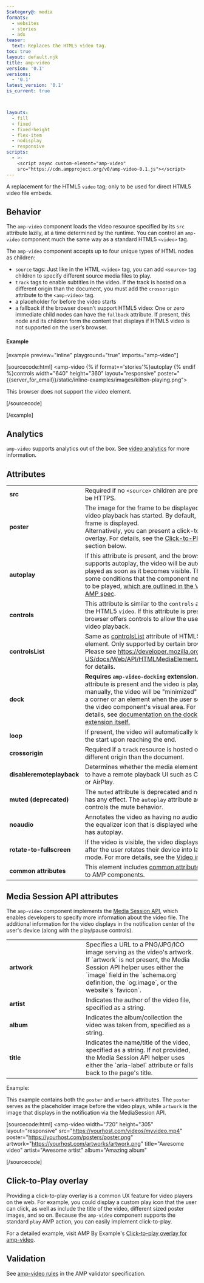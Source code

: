 ```yaml
---
$category@: media
formats:
  - websites
  - stories
  - ads
teaser:
  text: Replaces the HTML5 video tag.
toc: true
layout: default.njk
title: amp-video
version: '0.1'
versions:
  - '0.1'
latest_version: '0.1'
is_current: true



layouts:
  - fill
  - fixed
  - fixed-height
  - flex-item
  - nodisplay
  - responsive
scripts:
  - >-
    <script async custom-element="amp-video"
    src="https://cdn.ampproject.org/v0/amp-video-0.1.js"></script>
---
```



<!---
Copyright 2015 The AMP HTML Authors. All Rights Reserved.

Licensed under the Apache License, Version 2.0 (the "License");
you may not use this file except in compliance with the License.
You may obtain a copy of the License at

      http://www.apache.org/licenses/LICENSE-2.0

Unless required by applicable law or agreed to in writing, software
distributed under the License is distributed on an "AS-IS" BASIS,
WITHOUT WARRANTIES OR CONDITIONS OF ANY KIND, either express or implied.
See the License for the specific language governing permissions and
limitations under the License.
-->



A replacement for the HTML5 `video` tag; only to be used for direct HTML5 video file embeds.

## Behavior

The `amp-video` component loads the video resource specified by its `src` attribute lazily, at a time determined by the runtime. You can control an `amp-video` component much the same way as a standard HTML5 `<video>` tag.

The `amp-video` component accepts up to four unique types of HTML nodes as children:

- `source` tags: Just like in the HTML `<video>` tag, you can add `<source>` tag children to specify different source media files to play.
- `track` tags to enable subtitles in the video. If the track is hosted on a different origin than the document, you must add the `crossorigin` attribute to the `<amp-video>` tag.
- a placeholder for before the video starts
- a fallback if the browser doesn’t support HTML5 video: One or zero immediate child nodes can have the `fallback` attribute. If present, this node and its children form the content that displays if HTML5 video is not supported on the user’s browser.

#### Example

[example preview="inline" playground="true" imports="amp-video"]

[sourcecode:html]
<amp-video {% if format=='stories'%}autoplay {% endif %}controls
  width="640"
  height="360"
  layout="responsive"
  poster="{{server_for_email}}/static/inline-examples/images/kitten-playing.png">
  <source src="{{server_for_email}}/static/inline-examples/videos/kitten-playing.webm"
    type="video/webm" />
  <source src="{{server_for_email}}/static/inline-examples/videos/kitten-playing.mp4"
    type="video/mp4" />
  <div fallback>
    <p>This browser does not support the video element.</p>
  </div>
</amp-video>
[/sourcecode]

[/example]

## Analytics

`amp-video` supports analytics out of the box. See [video analytics](https://github.com/ampproject/amphtml/blob/master/extensions/amp-analytics/amp-video-analytics.md) for more information.

## Attributes

<table>
  <tr>
    <td width="40%"><strong>src</strong></td>
    <td>Required if no <code>&lt;source&gt;</code> children are present. Must be HTTPS.</td>
  </tr>
  <tr>
    <td width="40%"><strong>poster</strong></td>
    <td>The image for the frame to be displayed before video playback has started. By
default, the first frame is displayed.
<br>
Alternatively, you can present a click-to-play overlay. For details, see the <a href="#click-to-play-overlay">Click-to-Play overlay</a> section below.</td>
  </tr>
  <tr>
    <td width="40%"><strong>autoplay</strong></td>
    <td>If this attribute is present, and the browser supports autoplay, the video will be automatically
played as soon as it becomes visible. There are some conditions that the component needs to meet
to be played, <a href="https://github.com/ampproject/amphtml/blob/master/spec/amp-video-interface.md#autoplay">which are outlined in the Video in AMP spec</a>.</td>
  </tr>
  <tr>
    <td width="40%"><strong>controls</strong></td>
    <td>This attribute is similar to the <code>controls</code> attribute in the HTML5 <code>video</code>. If this attribute is present, the browser offers controls to allow the user to control video playback.</td>
  </tr>
  <tr>
    <td width="40%"><strong>controlsList</strong></td>
    <td>Same as <a href="https://developer.mozilla.org/en-US/docs/Web/API/HTMLMediaElement/controlsList">controlsList</a> attribute of HTML5 video element. Only supported by certain browsers. Please see <a href="https://developer.mozilla.org/en-US/docs/Web/API/HTMLMediaElement/controlsList">https://developer.mozilla.org/en-US/docs/Web/API/HTMLMediaElement/controlsList</a> for details.</td>
  </tr>
  <tr>
    <td width="40%"><strong>dock</strong></td>
    <td><strong>Requires <code>amp-video-docking</code> extension.</strong> If this attribute is present and the video is playing manually, the video will be "minimized" and fixed to a corner or an element when the user scrolls out of the video component's visual area.
    For more details, see <a href="https://amp.dev/documentation/components/amp-video-docking">documentation on the docking extension itself.</a></td>
  </tr>
  <tr>
    <td width="40%"><strong>loop</strong></td>
    <td>If present, the video will automatically loop back to the start upon reaching the end.</td>
  </tr>
  <tr>
    <td width="40%"><strong>crossorigin</strong></td>
    <td>Required if a <code>track</code> resource is hosted on a different origin than the document.</td>
  </tr>
  <tr>
    <td width="40%"><strong>disableremoteplayback</strong></td>
    <td>Determines whether the media element is allowed to have a remote playback UI such as Chromecast or AirPlay.</td>
  </tr>
  <tr>
    <td width="40%"><strong>muted (deprecated)</strong></td>
    <td>The <code>muted</code> attribute is deprecated and no longer has any effect. The <code>autoplay</code> attribute automatically controls the mute behavior.</td>
  </tr>
  <tr>
    <td width="40%"><strong>noaudio</strong></td>
    <td>Annotates the video as having no audio. This hides the equalizer icon that is displayed
when the video has autoplay.</td>
  </tr>
  <tr>
    <td width="40%"><strong>rotate-to-fullscreen</strong></td>
    <td>If the video is visible, the video displays fullscreen after the user rotates their device into landscape mode. For more details, see the <a href="https://github.com/ampproject/amphtml/blob/master/spec/amp-video-interface.md#rotate-to-fullscreen">Video in AMP spec</a>.</td>
  </tr>
  <tr>
    <td width="40%"><strong>common attributes</strong></td>
    <td>This element includes <a href="https://amp.dev/documentation/guides-and-tutorials/learn/common_attributes">common attributes</a> extended to AMP components.</td>
  </tr>
</table>

## Media Session API attributes

The `amp-video` component implements the [Media Session API](https://developers.google.com/web/updates/2017/02/media-session), which enables developers to specify more information about the video file. The additional information for the video displays in the notification center of the user's device (along with the play/pause controls).

<table>
  <tr>
    <td width="40%"><strong>artwork</strong></td>
    <td>Specifies a URL to a PNG/JPG/ICO image serving as the video's artwork. If `artwork` is not present, the Media Session API helper uses either the `image` field in the `schema.org` definition, the `og:image`, or the website's `favicon`.</td>
  </tr>
  <tr>
    <td width="40%"><strong>artist</strong></td>
    <td>Indicates the author of the video file, specified as a string.</td>
  </tr>
  <tr>
    <td width="40%"><strong>album</strong></td>
    <td>Indicates the album/collection the video was taken from, specified as a string.</td>
  </tr>
  <tr>
    <td width="40%"><strong>title</strong></td>
    <td>Indicates the name/title of the video, specified as a string. If not provided, the Media Session API helper uses either the `aria-label` attribute or falls back to the page's title.</td>
  </tr>
</table>

Example:

This example contains both the `poster` and `artwork` attributes. The `poster` serves as the placeholder image before the video plays, while `artwork` is the image that displays in the notification via the MediaSession API.

[sourcecode:html]
<amp-video
  width="720"
  height="305"
  layout="responsive"
  src="https://yourhost.com/videos/myvideo.mp4"
  poster="https://yourhost.com/posters/poster.png"
  artwork="https://yourhost.com/artworks/artwork.png"
  title="Awesome video"
  artist="Awesome artist"
  album="Amazing album"
>
</amp-video>
[/sourcecode]

## Click-to-Play overlay <a name="click-to-play-overlay"></a>

Providing a click-to-play overlay is a common UX feature for video players on the web. For example, you could display a custom play icon that the user can click, as well as include the title of the video, different sized poster images, and so on. Because the `amp-video` component supports the standard `play` AMP action, you can easily implement click-to-play.

For a detailed example, visit AMP By Example's [Click-to-play overlay for amp-video](https://amp.dev/documentation/examples/multimedia-animations/click-to-play_overlay_for_amp-video/).

## Validation

See [amp-video rules](https://github.com/ampproject/amphtml/blob/master/validator/validator-main.protoascii) in the AMP validator specification.